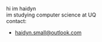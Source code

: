 hi im haidyn  
im studying computer science at UQ  
contact:  
- haidyn.small@outlook.com  

<!---
haidyn0/haidyn0 is a ✨ special ✨ repository because its `README.md` (this file) appears on your GitHub profile.
You can click the Preview link to take a look at your changes.
--->
